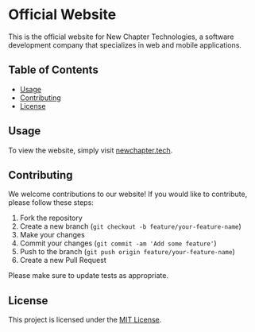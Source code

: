 # Official Website

This is the official website for New Chapter Technologies, a software development company that specializes in web and mobile applications.

## Table of Contents

- [Usage](#usage)
- [Contributing](#contributing)
- [License](#license)

## Usage

To view the website, simply visit [newchapter.tech](https://newchapter.tech/).

## Contributing

We welcome contributions to our website! If you would like to contribute, please follow these steps:

1. Fork the repository
2. Create a new branch (`git checkout -b feature/your-feature-name`)
3. Make your changes
4. Commit your changes (`git commit -am 'Add some feature'`)
5. Push to the branch (`git push origin feature/your-feature-name`)
6. Create a new Pull Request

Please make sure to update tests as appropriate.

## License

This project is licensed under the [MIT License](LICENSE.md).